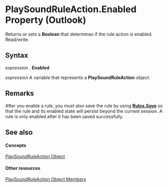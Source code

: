 
# PlaySoundRuleAction.Enabled Property (Outlook)

Returns or sets a  **Boolean** that determines if the rule action is enabled. Read/write.


## Syntax

 _expression_ . **Enabled**

 _expression_ A variable that represents a **PlaySoundRuleAction** object.


## Remarks

After you enable a rule, you must also save the rule by using  **[Rules.Save](d838eca0-4ec5-ab43-a031-fd65ab7d9f3c.md)** so that the rule and its enabled state will persist beyond the current session. A rule is only enabled after it has been saved successfully.


## See also


#### Concepts


[PlaySoundRuleAction Object](6a7a1f78-640e-8ffc-558c-c26b87638d64.md)
#### Other resources


[PlaySoundRuleAction Object Members](70f5e839-c4b9-ea8f-8cfb-69e456c98926.md)
